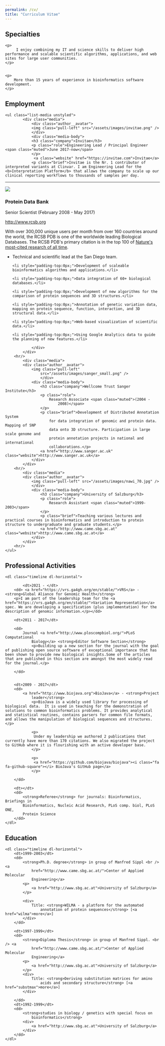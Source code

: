 ```yaml
---
permalink: /cv/
title: "Curriculum Vitae"
---
```


<section class="specialties">
	<h2 class="section-head">
		<b></b><span class="fa-stack">
  					<i class="fa fa-circle fa-stack-2x"></i>
  					<i class="fa fa-info fa-inverse fa-stack-1x"></i>
				</span> Specialties
	</h2>

	<p>
		 I enjoy combining my IT and science skills to deliver high performance and scalable scientific algorithms, applications, and web sites for large user communities.
	</p>


	<p>
		More than 15 years of experience in bioinformatics software development. 
	</p>

	
</section>
			
<section class="experience">
	<h2 class="section-head">
		<b></b><span class="fa-stack">
  					<i class="fa fa-circle fa-stack-2x"></i>
  					<i class="fa fa-info fa-inverse fa-stack-1x"></i>
				</span> Employment
	</h2>

	<ul class="list-media unstyled">
			<div class="media">
				<div class="author__avatar">
				<img class="pull-left" src="/assets/images/invitae.png" />
				</div>
				<div class="media-body">
				<h3 class="company">Invitae</h3>
				<p class="role">Engineering Lead / Principal Engineer <span class="muted">June 2017-now</span>
				</p>
				 <a class="website" href="https://invitae.com">Invitae</a>
				<p class="brief">Invitae is the Nr. 1 contributor of interpreted variants at Clinvar. I am Engineering Lead for the <b>Interpretation Platform</b> that allows the company to scale up our clinical reporting workflows to thousands of samples per day.				
 </p>
				</div>
			</div>
		<hr/>
			<div class="media">
				<div class="author__avatar">
				<img class="pull-left" src="/assets/images/hiv_70.jpg" />
				</div>
				<div class="media-body">
					<h3 class="company">Protein Data Bank</h3>
					<p class="role">
						Senior Scientist <span class="muted">(February 2008 -
							May 2017)</span>
					</p>
					<a href="http://www.rcsb.org" class="website">http://www.rcsb.org</a>
					<p class="brief">
With over 300,000 unique users per month from over 160 countries around the world, the RCSB PDB is one of the worldwide leading Biological Databases. The RCSB PDB's primary citation is in the top 100 of <a href="http://www.nature.com/news/the-top-100-papers-1.16224" target="_blank">Nature's most-cited research of all time</a>.

<ul>
	<li style="padding-top:0px;">Technical and scientific lead at the San Diego team.</li>

	<li style="padding-top:0px;">Development of scaleable bioinformatics algorithms and applications.</li>

	<li style="padding-top:0px;">Data integration of 60+ biological databases.</li>

	<li style="padding-top:0px;">Development of new algorithms for the comparison of protein sequences and 3D structures.</li>

	<li style="padding-top:0px;">Annotation of genetic variation data, mapping on protein sequence, function, interaction, and 3D structural data.</li>

	<li style="padding-top:0px;">Web-based visualization of scientific data.</li>

	<li style="padding-top:0px;">Using Google Analytics data to guide the planning of new features.</li>
</ul>

</p>


					
				</div>
			</div>
		<hr/>
			<div class="media">
			<div class="author__avatar">
				<img class="pull-left"
					src="/assets/images/sanger_small.png" />
					</div>
				<div class="media-body">
					<h3 class="company">Wellcome Trust Sanger Institute</h3>
					<p class="role">
						Research Associate <span class="muted">(2004 -
							2008)</span>
					</p>
					<p class="brief">Development of Distributed Annotation System
						for data integration of genomic and protein data. Mapping of SNP
						data onto 3D structure. Participation in large scale genome and
						protein annotation projects in national and international
						collaborations.</p>
					<a href="http://www.sanger.ac.uk" class="website">http://www.sanger.ac.uk</a>
				</div>
			</div>
		<hr/>
			<div class="media">
			<div class="author__avatar">
				<img class="pull-left" src="/assets/images/nawi_70.jpg" />
				</div>
				<div class="media-body">
					<h3 class="company">University of Salzburg</h3>
					<p class="role">
						Research Assistant <span class="muted">1999-2003</span>
					</p>
					<p class="brief">Teaching various lectures and practical courses in bioinformatics and introduction to protein structure to undergraduate and graduate students.</p>
					<a href="http://www.came.sbg.ac.at" class="website">http://www.came.sbg.ac.at</a>
				</div>
			</div>
		<hr/>
	</ul>
</section>


<section class="education">
	<h2 class="section-head">
		<b></b><span class="fa-stack">
  					<i class="fa fa-circle fa-stack-2x"></i>
  					<i class="fa fa-info fa-inverse fa-stack-1x"></i>
				</span> Professional Activities
	</h2>


	<dl class="timeline dl-horizontal">

	        <dt>2021 - </dt>
		<dd> <a href="https://vrs.ga4gh.org/en/stable/">VRS</a> - <strong>Global Aliance for Genomic Health</strong>
		<p>I am part of the leadership team for the <a href="https://vrs.ga4gh.org/en/stable/">Variation Representation</a> spec. We are developing a specification (plus implementation) for the description of genomic information.</p></dd>

		<dt>2011 - 2017</dt>

		<dd>
			Journal <a href="http://www.ploscompbiol.org/">PLoS Computational
				Biology</a> <strong>Editor Software Section</strong>
				<p>Building up a new section for the journal with the goal of publishing open source software of exceptional importance that has been shown to provide new biological insights.Some of the articles that are published in this section are amongst the most widely read for the journal.</p>
				
		</dd>


		<dt>2009 - 2017</dt>
		<dd>
			<a href="http://www.biojava.org">BioJava</a> - <strong>Project
				leader</strong> 
				<p>BioJava is a widely used library for processing of biological data.  It is used in teaching for the demonstration of solutions to common bioinformatics problems. It provides analytical and statistical routines, contains parsers for common file formats, and allows the manipulation of biological sequences and structures.</p>

				<p>
				 Under my leadership we authored 2 publications that currently have more than 170 citations. We also migrated the project to GitHub where it is flourishing with an active developer base.
				</p>

				<p>
				 <a href="https://github.com/biojava/biojava"><i class="fa fa-github-square"></i> BioJava's GitHub page</a>
				</p>

		</dd>

		<dt></dt>
		<dd>
			<strong>Referee</strong> for journals: Bioinformatics, Briefings in
			Bioinformatics, Nucleic Acid Research, PLoS comp. biol, PLoS ONE,
			Protein Science
		</dd>
	</dl>
</section>

<section class="education">
	<h2 class="section-head">
		<b></b><span class="fa-stack">
  					<i class="fa fa-circle fa-stack-2x"></i>
  					<i class="fa fa-info fa-inverse fa-stack-1x"></i>
				</span> Education
	</h2>

	<dl class="timeline dl-horizontal">
		<dt>1999-2003</dt>
		<dd>
			<strong>Ph.D. degree</strong> in group of Manfred Sippl <br /> <a
				href="http://www.came.sbg.ac.at/">Center of Applied Molecular
				Engineering</a>
			<p>
				<a href="http://www.sbg.ac.at">University of Salzburg</a>
			</p>

			<div>
				Title: <strong>WILMA - a platform for the automated
					annotation of protein sequences</strong> [<a href="wilma">more</a>]
			</div>
		</dd>

		<dt>1997-1999</dt>
		<dd>
			<strong>Diploma Thesis</strong> in group of Manfred Sippl. <br /> <a
				href="http://www.came.sbg.ac.at/">Center of Applied Molecular
				Engineering</a>
			<p>
				<a href="http://www.sbg.ac.at">University of Salzburg</a>
			</p>
			<div>
				Title: <strong>Deriving substitution matrices for amino
					acids and secondary structure</strong> [<a href="substmax">more</a>]
			</div>

		</dd>
		<dt>1992-1999</dt>
		<dd>
			<strong>studies in biology / genetics with special focus on
				bioinformatics</strong>
			<div>
				<a href="http://www.sbg.ac.at">University of Salzburg</a>
			</div>
		</dd>
	</dl>
</section>



